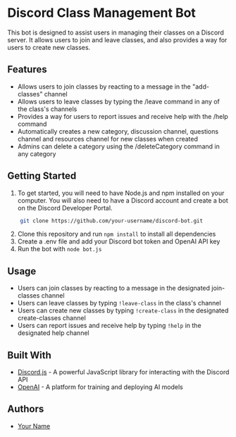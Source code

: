 # Discord Class Management Bot

This bot is designed to assist users in managing their classes on a Discord server. It allows users to join and leave classes, and also provides a way for users to create new classes.

## Features
- Allows users to join classes by reacting to a message in the "add-classes" channel
- Allows users to leave classes by typing the /leave command in any of the class's channels
- Provides a way for users to report issues and receive help with the /help command
- Automatically creates a new category, discussion channel, questions channel and resources channel for new classes when created
- Admins can delete a category using the /deleteCategory command in any category

## Getting Started
1. To get started, you will need to have Node.js and npm installed on your computer. You will also need to have a Discord account and create a bot on the Discord Developer Portal.
```bash
    git clone https://github.com/your-username/discord-bot.git
```

2. Clone this repository and run `npm install` to install all dependencies
3. Create a .env file and add your Discord bot token and OpenAI API key
4. Run the bot with `node bot.js`

## Usage
- Users can join classes by reacting to a message in the designated join-classes channel
- Users can leave classes by typing `!leave-class` in the class's channel
- Users can create new classes by typing `!create-class` in the designated create-classes channel
- Users can report issues and receive help by typing `!help` in the designated help channel

## Built With
- [Discord.js](https://discord.js.org/) - A powerful JavaScript library for interacting with the Discord API
- [OpenAI](https://openai.com/) - A platform for training and deploying AI models

## Authors
- [Your Name](https://github.com/yourusername)
